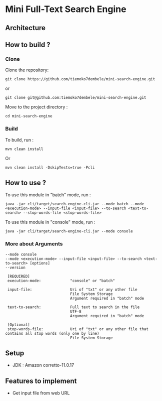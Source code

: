 # Mini Full-Text Search Engine

## Architecture 


## How to build ? 
### Clone
Clone the repository:
```
git clone https://github.com/tiemoko7dembele/mini-search-engine.git
```
or
```
git clone git@github.com:tiemoko7dembele/mini-search-engine.git
```

Move to the project directory : 
```
cd mini-search-engine
```

### Build
To build, run :

```
mvn clean install 
```
Or 
```
mvn clean install -DskipTests=true -Pcli 
```





## How to use ?
To use this module in "batch" mode, run :
```
java -jar cli/target/search-engine-cli.jar --mode batch --mode <execution-mode> --input-file <input-file> --to-search <text-to-search> --stop-words-file <stop-words-file>
```

To use this module in "console" mode, run :
```
java -jar cli/target/search-engine-cli.jar --mode console
```

 ### More about Arguments  
  ```
 --mode console 
 --mode <execution-mode> --input-file <input-file> --to-search <text-to-search> [options]
 --version 
 ```

     [REQUIRED]                       
     execution-mode:             "console" or "batch"

     input-file:                 Uri of "txt" or any other file 
                                 File System Storage
                                 Argument required in "batch" mode 

     text-to-search:             Full text to search in the file 
                                 UTF-8
                                 Argument required in "batch" mode 

     [Optional]                       
     stop-words-file:            Uri of "txt" or any other file that contains all stop words (only one by line)
                                 File System Storage


## Setup 
- JDK : Amazon corretto-11.0.17


## Features to implement
- Get input file from web URL


